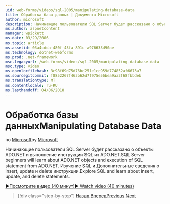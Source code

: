 ```yaml
---
uid: web-forms/videos/sql-2005/manipulating-database-data
title: Обработка базы данных | Документы Microsoft
author: microsoft
description: Начинающие пользователи SQL Server будет рассказано о объекты ADO.NET и выполнение инструкции SQL из ADO.NET. Изучение SQL и Дополнительные сведения о insert, update и delete sta....
ms.author: aspnetcontent
manager: wpickett
ms.date: 03/29/2006
ms.topic: article
ms.assetid: 03a4cdda-480f-43fa-891c-a976633d90ae
ms.technology: dotnet-webforms
ms.prod: .net-framework
msc.legacyurl: /web-forms/videos/sql-2005/manipulating-database-data
msc.type: video
ms.openlocfilehash: 3c98f69d75d76bc251e1cc959d774852af6673a7
ms.sourcegitcommit: f8852267f463b62d7f975e56bea9aa3f68fbbdeb
ms.translationtype: MT
ms.contentlocale: ru-RU
ms.lasthandoff: 04/06/2018
---
```

<a name="manipulating-database-data"></a><span data-ttu-id="cc76d-104">Обработка базы данных</span><span class="sxs-lookup"><span data-stu-id="cc76d-104">Manipulating Database Data</span></span>
====================
<span data-ttu-id="cc76d-105">по [Microsoft](https://github.com/microsoft)</span><span class="sxs-lookup"><span data-stu-id="cc76d-105">by [Microsoft](https://github.com/microsoft)</span></span>

<span data-ttu-id="cc76d-106">Начинающие пользователи SQL Server будет рассказано о объекты ADO.NET и выполнение инструкции SQL из ADO.NET.</span><span class="sxs-lookup"><span data-stu-id="cc76d-106">SQL Server beginners will learn about ADO.NET objects and execution of SQL statement from ADO.NET.</span></span> <span data-ttu-id="cc76d-107">Изучение SQL и Дополнительные сведения о insert, update и delete инструкции.</span><span class="sxs-lookup"><span data-stu-id="cc76d-107">Explore SQL and learn about insert, update, and delete statements.</span></span>

[<span data-ttu-id="cc76d-108">&#9654;Посмотрите видео (40 минут)</span><span class="sxs-lookup"><span data-stu-id="cc76d-108">&#9654; Watch video (40 minutes)</span></span>](https://channel9.msdn.com/Blogs/ASP-NET-Site-Videos/manipulating-database-data)

> [!div class="step-by-step"]
> <span data-ttu-id="cc76d-109">[Назад](designing-relational-database-tables.md)
> [Вперед](more-structured-query-language.md)</span><span class="sxs-lookup"><span data-stu-id="cc76d-109">[Previous](designing-relational-database-tables.md)
[Next](more-structured-query-language.md)</span></span>
